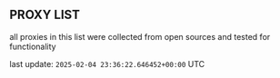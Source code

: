 ## PROXY LIST

all proxies in this list were collected from open sources and tested for functionality

last update: `2025-02-04 23:36:22.646452+00:00` UTC